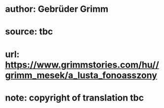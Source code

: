 # author: Gebrüder Grimm
# source: tbc
# url: https://www.grimmstories.com/hu//grimm_mesek/a_lusta_fonoasszony
# note: copyright of translation tbc


